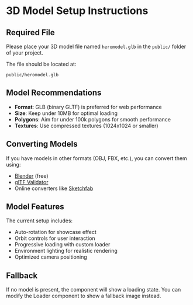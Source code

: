 # 3D Model Setup Instructions

## Required File

Please place your 3D model file named `heromodel.glb` in the `public/` folder of your project.

The file should be located at:

```
public/heromodel.glb
```

## Model Recommendations

- **Format**: GLB (binary GLTF) is preferred for web performance
- **Size**: Keep under 10MB for optimal loading
- **Polygons**: Aim for under 100k polygons for smooth performance
- **Textures**: Use compressed textures (1024x1024 or smaller)

## Converting Models

If you have models in other formats (OBJ, FBX, etc.), you can convert them using:

- [Blender](https://www.blender.org/) (free)
- [glTF Validator](https://github.com/KhronosGroup/glTF-Validator)
- Online converters like [Sketchfab](https://sketchfab.com/)

## Model Features

The current setup includes:

- Auto-rotation for showcase effect
- Orbit controls for user interaction
- Progressive loading with custom loader
- Environment lighting for realistic rendering
- Optimized camera positioning

## Fallback

If no model is present, the component will show a loading state. You can modify the Loader component to show a fallback image instead.
